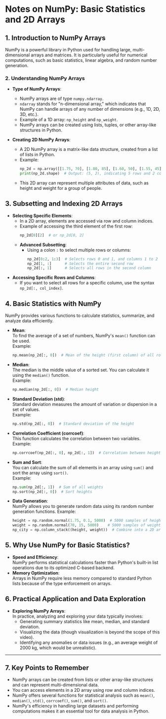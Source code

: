 # Notes on NumPy: Basic Statistics and 2D Arrays

## 1. **Introduction to NumPy Arrays**  
NumPy is a powerful library in Python used for handling large, multi-dimensional arrays and matrices. It is particularly useful for numerical computations, such as basic statistics, linear algebra, and random number generation.

### 2. **Understanding NumPy Arrays**
   - **Type of NumPy Arrays**:  
     - NumPy arrays are of type `numpy.ndarray`.  
     - `ndarray` stands for "n-dimensional array," which indicates that NumPy can handle arrays of any number of dimensions (e.g., 1D, 2D, 3D, etc.).  
     - Example of a 1D array: `np_height` and `np_weight`.  
     - NumPy arrays can be created using lists, tuples, or other array-like structures in Python.

   - **Creating 2D NumPy Arrays**:  
     - A 2D NumPy array is a matrix-like data structure, created from a list of lists in Python.  
     - Example: 
       ```python
       np_2d = np.array([[1.75, 70], [1.80, 85], [1.60, 50], [1.55, 45], [1.90, 100]])
       print(np_2d.shape)  # Output: (5, 2), indicating 5 rows and 2 columns.
       ```
     - This 2D array can represent multiple attributes of data, such as height and weight for a group of people.

## 3. **Subsetting and Indexing 2D Arrays**
   - **Selecting Specific Elements**:  
     - In a 2D array, elements are accessed via row and column indices.  
     - Example of accessing the third element of the first row:
       ```python
       np_2d[0][2]  # or np_2d[0, 2]
       ```
     - **Advanced Subsetting**:  
       - Using a colon `:` to select multiple rows or columns:
         ```python
         np_2d[0:2, 1:3]  # Selects rows 0 and 1, and columns 1 to 2
         np_2d[1, :]      # Selects the entire second row
         np_2d[:, 1]      # Selects all rows in the second column
         ```
   - **Accessing Specific Rows and Columns**:  
     - If you want to select all rows for a specific column, use the syntax `np_2d[:, col_index]`.

## 4. **Basic Statistics with NumPy**
   NumPy provides various functions to calculate statistics, summarize, and analyze data efficiently.

   - **Mean**:  
     To find the average of a set of numbers, NumPy's `mean()` function can be used.  
     Example:  
     ```python
     np.mean(np_2d[:, 0])  # Mean of the height (first column) of all rows
     ```

   - **Median**:  
     The median is the middle value of a sorted set. You can calculate it using the `median()` function.  
     Example:  
     ```python
     np.median(np_2d[:, 0])  # Median height
     ```

   - **Standard Deviation (std)**:  
     Standard deviation measures the amount of variation or dispersion in a set of values.  
     Example:  
     ```python
     np.std(np_2d[:, 0])  # Standard deviation of the height
     ```

   - **Correlation Coefficient (corrcoef)**:  
     This function calculates the correlation between two variables.  
     Example:  
     ```python
     np.corrcoef(np_2d[:, 0], np_2d[:, 1])  # Correlation between height and weight
     ```

   - **Sum and Sort**:  
     You can calculate the sum of all elements in an array using `sum()` and sort the array using `sort()`.  
     Example:
     ```python
     np.sum(np_2d[:, 1])  # Sum of all weights
     np.sort(np_2d[:, 0])  # Sort heights
     ```

   - **Data Generation**:  
     NumPy allows you to generate random data using its random number generation functions. Example:
     ```python
     height = np.random.normal(1.75, 0.1, 5000)  # 5000 samples of height
     weight = np.random.normal(70, 15, 5000)    # 5000 samples of weight
     np_city = np.column_stack((height, weight))  # Combine into a 2D array
     ```

## 5. **Why Use NumPy for Basic Statistics?**
   - **Speed and Efficiency**:  
     NumPy performs statistical calculations faster than Python's built-in list operations due to its optimized C-based backend.  
   - **Memory Optimization**:  
     Arrays in NumPy require less memory compared to standard Python lists because of the type enforcement on arrays.

## 6. **Practical Application and Data Exploration**
   - **Exploring NumPy Arrays**:  
     In practice, analyzing and exploring your data typically involves:
     - Generating summary statistics like mean, median, and standard deviation.  
     - Visualizing the data (though visualization is beyond the scope of this video).  
     - Identifying any anomalies or data issues (e.g., an average weight of 2000 kg, which would be unrealistic).

---

## 7. **Key Points to Remember**
   - NumPy arrays can be created from lists or other array-like structures and can represent multi-dimensional data.
   - You can access elements in a 2D array using row and column indices.
   - NumPy offers several functions for statistical analysis such as `mean()`, `median()`, `std()`, `corrcoef()`, `sum()`, and `sort()`.
   - NumPy's efficiency in handling large datasets and performing computations makes it an essential tool for data analysis in Python.
